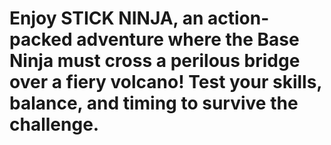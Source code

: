 # Enjoy STICK NINJA, an action-packed adventure where the Base Ninja must cross a perilous bridge over a fiery volcano! Test your skills, balance, and timing to survive the challenge.
